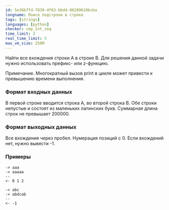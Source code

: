 ```yaml
---
id: 5e36b7fd-7839-4f63-bbd4-86209619bcba
longname: Поиск подстроки в строке
tags: [strings]
languages: [python]
checker: cmp_int_seq
time_limit: 2
real_time_limit: 5
max_vm_size: 256M
---
```


Найти все вхождения строки A в строке B.
Для решения данной задачи нужно использовать префикс- или z-функцию.

Примечание. Многократный вызов print в цикле может привести к превышению времени выполнения.

### Формат входных данных

В первой строке вводится строка A, во второй строка B.
Обе строки непустые и состоят из маленьких латинских букв. Суммарная длина строк не превышает 200000.

### Формат выходных данных

Все вхождения через пробел. Нумерация позиций с 0.
Если вхождений нет, нужно вывести -1.

### Примеры

```
-> aaa
-> aaaaa
--
<- 0 1 2
```

```
-> abc
-> abdcab
--
<- -1
```

